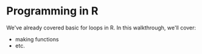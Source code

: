 # Programming in R

We've already covered basic for loops in R. In this walkthrough, we'll cover:

* making functions
* etc.
